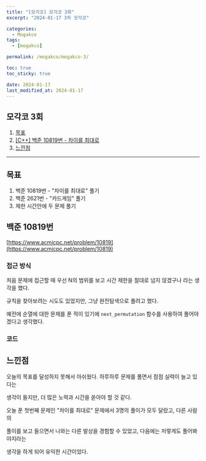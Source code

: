 ```yaml
---
title: "[모각코] 모각코 3회"
excerpt: "2024-01-17 3차 모각코"

categories:
  - Mogakco
tags:
  - [mogakco]

permalink: /mogakco/mogakco-3/

toc: true
toc_sticky: true

date: 2024-01-17
last_modified_at: 2024-01-17
---
```


## 모각코 3회

1. [목표](#목표)
2. [[C++] 백준 10819번 - 차이를 최대로](#백준-10819번)
3. [느낀점](#느낀점)

---

## 목표

1. 백준 10819번 - "차이를 최대로" 풀기
2. 백준 2621번 - "카드게임" 풀기
3. 제한 시간안에 두 문제 풀기


## 백준 10819번

[https://www.acmicpc.net/problem/10819](https://www.acmicpc.net/problem/10819)


### **접근 방식**

처음 문제에 접근할 때 우선 N의 범위를 보고 시간 제한을 절대로 넘지 않겠구나 라는 생각을 했다. <br>

규칙을 찾아보려는 시도도 있었지만, 그냥 완전탐색으로 풀려고 했다. <br>

예전에 순열에 대한 문제를 푼 적이 있기에 `next_permutation` 함수를 사용하여 풀어야겠다고 생각했다.

### **코드**

<script src="https://gist.github.com/jinwoojwa/710c252c1bed1fea650e1e6290cffd20.js"></script>


## **느낀점**

오늘의 목표를 달성하지 못해서 아쉬웠다. 하루하루 문제를 풀면서 점점 실력이 늘고 있다는 <br>

생각이 들지만, 더 많은 노력과 시간을 쏟아야 할 것 같다. <br>

오늘 푼 첫번째 문제인 "차이를 최대로" 문제에서 3명의 풀이가 모두 달랐고, 다른 사람의
<br>

풀이를 보고 들으면서 나와는 다른 발상을 경험할 수 있었고, 다음에는 저렇게도 풀어봐야지라는
<br>

생각을 하게 되어 유익한 시간이었다.